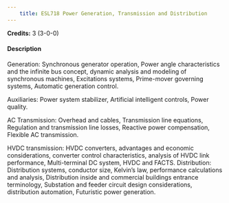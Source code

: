 ```yaml
---
    title: ESL718 Power Generation, Transmission and Distribution
---
```

**Credits:** 3 (3-0-0)



#### Description 
Generation: Synchronous generator operation, Power angle characteristics and the infinite bus concept, dynamic analysis and modeling of synchronous machines, Excitations systems, Prime-mover governing systems, Automatic generation control.

Auxiliaries: Power system stabilizer, Artificial intelligent controls, Power quality.

AC Transmission: Overhead and cables, Transmission line equations, Regulation and transmission line losses, Reactive power compensation, Flexible AC transmission.

HVDC transmission: HVDC converters, advantages and economic considerations, converter control characteristics, analysis of HVDC link performance, Multi-terminal DC system, HVDC and FACTS. Distribution: Distribution systems, conductor size, Kelvin’s law, performance calculations and analysis, Distribution inside and commercial buildings entrance terminology, Substation and feeder circuit design considerations, distribution automation, Futuristic power generation.
